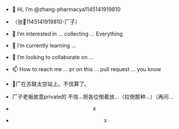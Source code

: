 - 👋 Hi, I’m @zhang-pharmacya1145141919810
- （张💊1145141919810-厂子）
- 👀 I’m interested in ... collecting ... Everything
- 🌱 I’m currently learning ...
- 💞️ I’m looking to collaborate on ...
- 📫 How to reach me ... pr on this ... pull request ... you know
- 💊厂在苏联太空站上。不信算了。
- 厂子老板故意private的 不信...把各位倒着放...（拉倒那种...）（再问...

-                                   R
-                                       X
  
  
<!---
zhang-pharmacya1145141919810/zhang-pharmacya1145141919810 is a ✨ special ✨ repository because its `README.md` (this file) appears on your GitHub profile.
You can click the Preview link to take a look at your changes.
--->
